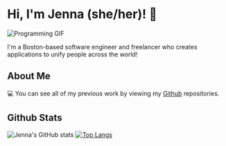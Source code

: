 # Hi, I'm Jenna (she/her)! 👋
![Programming GIF](https://tenor.com/view/geek-laptop-typing-gif-4874921.gif)

I'm a Boston-based software engineer and freelancer who creates applications to unify people across the world!

## About Me
💻 You can see all of my previous work by viewing my <a href="https://github.com/coding-jn?tab=repositories">Github</a> repositories.

## Github Stats
![Jenna's GitHub stats](https://github-readme-stats.vercel.app/api?username=coding-jn&show_icons=true&theme=radical)
[![Top Langs](https://github-readme-stats.vercel.app/api/top-langs/?username=coding-jn&layout=compact)](https://github.com/coding-jn/github-readme-stats)


